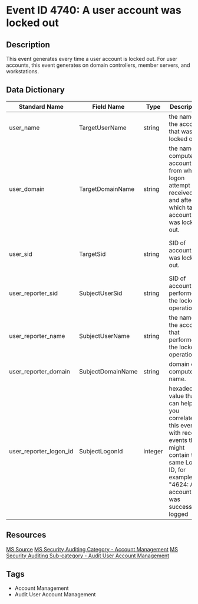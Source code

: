 # Event ID 4740: A user account was locked out

## Description
This event generates every time a user account is locked out. For user accounts, this event generates on domain controllers, member servers, and workstations.

## Data Dictionary
|Standard Name|Field Name|Type|Description|Sample Value|
|---|---|---|---|---|
|user_name|TargetUserName|string|the name of the account that was locked out.|Auditor|
|user_domain|TargetDomainName|string|the name of computer account from which logon attempt was received and after which target account was locked out.|WIN81|
|user_sid|TargetSid|string|SID of account that was locked out.|S-1-5-21-3457937927-2839227994-823803824-2104|
|user_reporter_sid|SubjectUserSid|string|SID of account that performed the lockout operation.|S-1-5-18|
|user_reporter_name|SubjectUserName|string|the name of the account that performed the lockout operation.|DC01$|
|user_reporter_domain|SubjectDomainName|string|domain or computer name.|CONTOSO|
|user_reporter_logon_id|SubjectLogonId|integer|hexadecimal value that can help you correlate this event with recent events that might contain the same Logon ID, for example, "4624: An account was successfully logged|0x3e7|

## Resources
[MS Source](https://github.com/MicrosoftDocs/windows-itpro-docs/blob/master/windows/security/threat-protection/auditing/event-4740.md)
[MS Security Auditing Category - Account Management](https://docs.microsoft.com/en-us/windows/security/threat-protection/auditing/advanced-security-audit-policy-settings#account-management)
[MS Security Auditing Sub-category - Audit User Account Management](https://github.com/MicrosoftDocs/windows-itpro-docs/tree/master/windows/security/threat-protection/auditing/audit-user-account-management.md)

## Tags
* Account Management
* Audit User Account Management